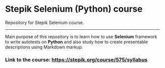 # Stepik Selenium (Python) course 
Repository for Stepik Selenium course.

----

Main purpose of this repository is to learn how to use **Selenium** framework to write autotests on **Python** and also
study how to create presentable descriptions using Markdown markup.

### Link to the course: https://stepik.org/course/575/syllabus